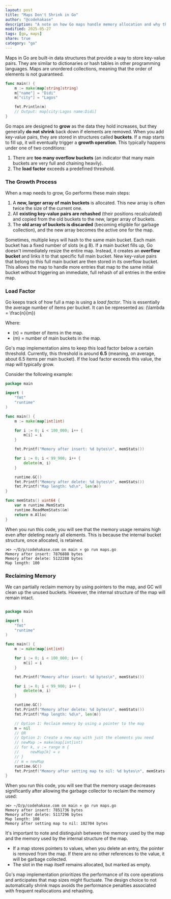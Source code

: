 ```yaml
---
layout: post
title: "Maps Don't Shrink in Go"
author: "@codehakase"
description: "A note on how Go maps handle memory allocation and why they don't shrink automatically."
modified: 2025-05-27
tags: [go, maps]
share: true
category: "go"
---
```


Maps in Go are built-in data structures that provide a way to store key-value pairs. They are similar to dictionaries or hash tables in other programming languages. Maps are unordered collections, meaning that the order of elements is not guaranteed.

```go
func main() {
    m := make(map[string]string)
    m["name"] = "Didi"
    m["city"] = "Lagos"

    fmt.Println(m) 
    // Output: map[city:Lagos name:Didi]
}
```

Go maps are designed to **grow** as the data they hold increases, but they generally **do not shrink** back down if elements are removed. When you add key-value pairs, they are stored in structures called **buckets**. If a map starts to fill up, it will eventually trigger a **growth operation**. This typically happens under one of two conditions:

1.  There are **too many overflow buckets** (an indicator that many main buckets are very full and chaining heavily).
2.  The **load factor** exceeds a predefined threshold.

### The Growth Process

When a map needs to grow, Go performs these main steps:
1.  A **new, larger array of main buckets** is allocated. This new array is often twice the size of the current one.
2.  All **existing key-value pairs are rehashed** (their positions recalculated) and copied from the old buckets to the new, larger array of buckets.
3.  The **old array of buckets is discarded** (becoming eligible for garbage collection), and the new array becomes the active one for the map.

Sometimes, multiple keys will hash to the same main bucket. Each main bucket has a fixed number of slots (e.g 8). If a main bucket fills up, Go doesn't immediately resize the entire map. Instead, it creates an **overflow bucket** and links it to that specific full main bucket. New key-value pairs that belong to this full main bucket are then stored in its overflow bucket. This allows the map to handle more entries that map to the same initial bucket without triggering an immediate, full rehash of all entries in the entire map. 


### Load Factor

Go keeps track of how full a map is using a *load factor*. This is essentially the average number of items per bucket. It can be represented as: \(\lambda = \frac{n}{m}\)

Where:
- \(n\) = number of items in the map.
- \(m\) = number of main buckets in the map.

Go's map implementation aims to keep this load factor below a certain threshold. Currently, this threshold is around **6.5** (meaning, on average, about 6.5 items per main bucket). If the load factor exceeds this value, the map will typically grow.


Consider the following example:

```go
package main

import (
	"fmt"
	"runtime"
)

func main() {
	m := make(map[int]int)

	for i := 0; i < 100_000; i++ {
		m[i] = i
	}

	fmt.Printf("Memory after insert: %d bytes\n", memStats())

	for i := 0; i < 99_900; i++ {
		delete(m, i)
	}

	runtime.GC()
	fmt.Printf("Memory after delete: %d bytes\n", memStats())
	fmt.Printf("Map length: %d\n", len(m))
}

func memStats() uint64 {
	var m runtime.MemStats
	runtime.ReadMemStats(&m)
	return m.Alloc
}

```

When you run this code, you will see that the memory usage remains high even after deleting nearly all elements. This is because the internal bucket structure, once allocated, is retained.

```shell
⋊> ~/D/p/codehakase.com on main ⨯ go run maps.go
Memory after insert: 7876888 bytes
Memory after delete: 5122288 bytes
Map length: 100
```

### Reclaiming Memory
We can partially reclaim memory by using pointers to the map, and GC will clean up the unused buckets. However, the internal structure of the map will remain intact.

```go

package main

import (
    "fmt"
    "runtime"
)

func main() {
    m := make(map[int]int)

    for i := 0; i < 100_000; i++ {
        m[i] = i
    }

    fmt.Printf("Memory after insert: %d bytes\n", memStats())

    for i := 0; i < 99_900; i++ {
        delete(m, i)
    }

    runtime.GC()
    fmt.Printf("Memory after delete: %d bytes\n", memStats())
    fmt.Printf("Map length: %d\n", len(m))

    // Option 1: Reclaim memory by using a pointer to the map
    m = nil
    // OR
    // Option 2: Create a new map with just the elements you need
    // newMap := make(map[int]int)
    // for k, v := range m {
    //     newMap[k] = v
    // }
    // m = newMap
    runtime.GC()
    fmt.Printf("Memory after setting map to nil: %d bytes\n", memStats())
}
```
When you run this code, you will see that the memory usage decreases significantly after allowing the garbage collector to reclaim the memory used:

```shell
⋊> ~/D/p/codehakase.com on main ⨯ go run maps.go
Memory after insert: 7851736 bytes
Memory after delete: 5117296 bytes
Map length: 100
Memory after setting map to nil: 102704 bytes
```

It's important to note and distinguish between the memory used by the map and the memory used by the internal structure of the map.
* If a map stores pointers to values, when you delete an entry, the pointer is removed from the map. If there are no other references to the value, it will be garbage collected.
* The slot in the map itself remains allocated, but marked as empty.

Go's map implementation prioritizes the performance of its core operations and anticipates that map sizes might fluctuate. The design choice to not automatically shrink maps avoids the performance penalties associated with frequent reallocations and rehashing.
